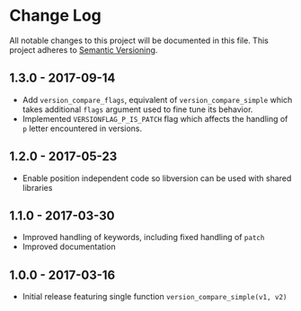 # Change Log

All notable changes to this project will be documented in this file.
This project adheres to [Semantic Versioning](http://semver.org/).

## 1.3.0 - 2017-09-14
* Add `version_compare_flags`, equivalent of `version_compare_simple`
  which takes additional `flags` argument used to fine tune its
  behavior.
* Implemented `VERSIONFLAG_P_IS_PATCH` flag which affects the handling
  of `p` letter encountered in versions.

## 1.2.0 - 2017-05-23
* Enable position independent code so libversion can be used with shared libraries

## 1.1.0 - 2017-03-30
* Improved handling of keywords, including fixed handling of `patch`
* Improved documentation

## 1.0.0 - 2017-03-16
* Initial release featuring single function `version_compare_simple(v1, v2)`
